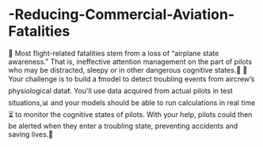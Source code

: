 # -Reducing-Commercial-Aviation-Fatalities
🛫 Most flight-related fatalities stem from a loss of “airplane state awareness.” That is, ineffective attention management on the part of pilots who may be distracted, sleepy or in other dangerous cognitive states.🧯 🔺 Your challenge is to build a ❗️model to detect troubling events from aircrew’s physiological data❗️. You'll use data acquired from actual pilots in test situations,📊 and your models should be able to run calculations in real time⏳ to monitor the cognitive states of pilots. With your help, pilots could then be alerted when they enter a troubling state, preventing accidents and saving lives.🛬
